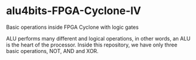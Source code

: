 # alu4bits-FPGA-Cyclone-IV
Basic operations inside FPGA Cyclone with logic gates

ALU performs many different and logical operations, in other words, an ALU is the heart of the processor. 
Inside this repository, we have only three basic operations, NOT, AND and XOR. 
